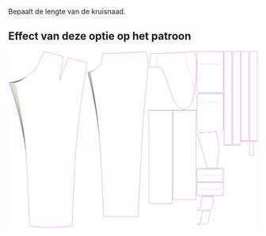 
Bepaalt de lengte van de kruisnaad.


## Effect van deze optie op het patroon
![Deze afbeelding toont het effect van deze optie door meerdere varianten die een andere waarde hebben voor deze optie te vervangen](theo_wedge_sample.svg "Effect van deze optie op het patroon")